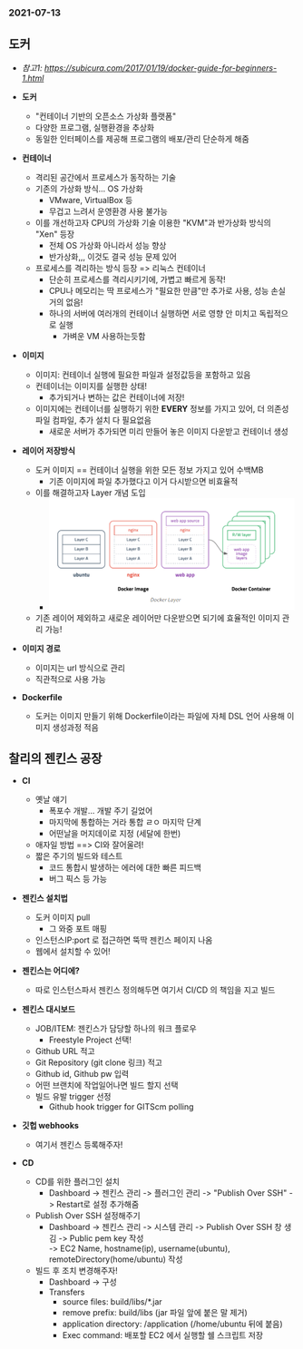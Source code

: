 ### 2021-07-13

## 도커
- *참고1: https://subicura.com/2017/01/19/docker-guide-for-beginners-1.html*
- **도커**
    - "컨테이너 기반의 오픈소스 가상화 플랫폼"
    - 다양한 프로그램, 실행환경을 추상화 
    - 동일한 인터페이스를 제공해 프로그램의 배포/관리 단순하게 해줌

- **컨테이너**
    - 격리된 공간에서 프로세스가 동작하는 기술
    - 기존의 가상화 방식... OS 가상화 
        - VMware, VirtualBox 등
        - 무겁고 느려서 운영환경 사용 불가능
    - 이를 개선하고자 CPU의 가상화 기술 이용한 "KVM"과 반가상화 방식의 "Xen" 등장
        - 전체 OS 가상화 아니라서 성능 향상
        - 반가상화,,, 이것도 결국 성능 문제 있어
    - 프로세스를 격리하는 방식 등장 => 리눅스 컨테이너
        - 단순히 프로세스를 격리시키기에, 가볍고 빠르게 동작!
        - CPU나 메모리는 딱 프로세스가 "필요한 만큼"만 추가로 사용, 성능 손실 거의 없음!
        - 하나의 서버에 여러개의 컨테이너 실행하면 서로 영향 안 미치고 독립적으로 실행
            - 가벼운 VM 사용하는듯함

- **이미지**
    - 이미지: 컨테이너 실행에 필요한 파일과 설정값등을 포함하고 있음
    - 컨테이너는 이미지를 실행한 상태!
        - 추가되거나 변하는 값은 컨테이너에 저장!
    - 이미지에는 컨테이너를 실행하기 위한 **EVERY** 정보를 가지고 있어, 더 의존성 파일 컴파일, 추가 설치 다 필요없음
        - 새로운 서버가 추가되면 미리 만들어 놓은 이미지 다운받고 컨테이너 생성

- **레이어 저장방식**
    - 도커 이미지 == 컨테이너 실행을 위한 모든 정보 가지고 있어 수백MB
        - 기존 이미지에 파일 추가했다고 이거 다시받으면 비효율적
    - 이를 해결하고자 Layer 개념 도입
        - ![](../image/2021-07-13-docker-layer.PNG)
    - 기존 레이어 제외하고 새로운 레이어만 다운받으면 되기에 효율적인 이미지 관리 가능!
    
- **이미지 경로**
    - 이미지는 url 방식으로 관리
    - 직관적으로 사용 가능
    
- **Dockerfile**
    - 도커는 이미지 만들기 위해 Dockerfile이라는 파일에 자체 DSL 언어 사용해 이미지 생성과정 적음
    
## 찰리의 젠킨스 공장
- **CI**
    - 옛날 얘기
        - 폭포수 개발... 개발 주기 길었어
        - 마지막에 통합하는 거라 통합 ㄹㅇ 마지막 단계
        - 어떤날을 머지데이로 지정 (세달에 한번)
    - 애자일 방법 ==> CI와 잘어울려!
    - 짧은 주기의 빌드와 테스트
        - 코드 통합시 발생하는 에러에 대한 빠른 피드백
        - 버그 픽스 등 가능

- **젠킨스 설치법**
    - 도커 이미지 pull
        - 그 와중 포트 매핑
    - 인스턴스IP:port 로 접근하면 뚝딱 젠킨스 페이지 나옴
    - 웹에서 설치할 수 있어!

- **젠킨스는 어디에?**
    - 따로 인스턴스파서 젠킨스 정의해두면 여기서 CI/CD 의 책임을 지고 빌드

- **젠킨스 대시보드**
    - JOB/ITEM: 젠킨스가 담당할 하나의 워크 플로우
        - Freestyle Project 선택! 
    - Github URL 적고
    - Git Repository (git clone 링크) 적고
    - Github id, Github pw 입력
    - 어떤 브랜치에 작업일어나면 빌드 할지 선택
    - 빌드 유발 trigger 선정
        - Github hook trigger for GITScm polling

- **깃헙 webhooks**
    - 여기서 젠킨스 등록해주자!
    
- **CD**
    - CD를 위한 플러그인 설치
        - Dashboard -> 젠킨스 관리 -> 플러그인 관리 -> "Publish Over SSH" -> Restart로 설정 추가해줌
    - Publish Over SSH 설정해주기
        - Dashboard -> 젠킨스 관리 -> 시스템 관리 -> Publish Over SSH 창 생김 -> Public pem key 작성  
            -> EC2 Name, hostname(ip), username(ubuntu), remoteDirectory(home/ubuntu) 작성
    - 빌드 후 조치 변경해주자!
        - Dashboard -> 구성
        - Transfers
            - source files: build/libs/*.jar
            - remove prefix: build/libs (jar 파일 앞에 붙은 말 제거)
            - application directory: /application (/home/ubuntu 뒤에 붙음)
            - Exec command: 배포할 EC2 에서 실행할 쉘 스크립트 저장
    
